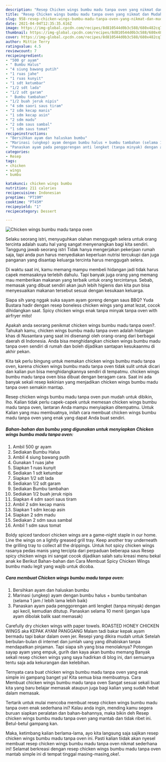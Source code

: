```yaml
---
description: "Resep Chicken wings bumbu madu tanpa oven yang nikmat dan Mudah Dibuat"
title: "Resep Chicken wings bumbu madu tanpa oven yang nikmat dan Mudah Dibuat"
slug: 958-resep-chicken-wings-bumbu-madu-tanpa-oven-yang-nikmat-dan-mudah-dibuat
date: 2021-04-04T12:35:35.616Z
image: https://img-global.cpcdn.com/recipes/8d810544d0b3c588/680x482cq70/chicken-wings-bumbu-madu-tanpa-oven-foto-resep-utama.jpg
thumbnail: https://img-global.cpcdn.com/recipes/8d810544d0b3c588/680x482cq70/chicken-wings-bumbu-madu-tanpa-oven-foto-resep-utama.jpg
cover: https://img-global.cpcdn.com/recipes/8d810544d0b3c588/680x482cq70/chicken-wings-bumbu-madu-tanpa-oven-foto-resep-utama.jpg
author: Mittie Terry
ratingvalue: 4.5
reviewcount: 7
recipeingredient:
- "500 gr ayam"
- " Bumbu Halus"
- "4 siung bawang putih"
- "1 ruas jahe"
- "1 ruas kunyit"
- "1 sdt ketumbar"
- "1/2 sdt lada"
- "1/2 sdt garam"
- " Bumbu tambahan"
- "1/2 buah jeruk nipis"
- "4 sdm saori saus tiram"
- "2 sdm kecap manis"
- "1 sdm kecap asin"
- "2 sdm madu"
- "2 sdm saus sambal"
- "1 sdm saus tomat"
recipeinstructions:
- "Bersihkan ayam dan haluskan bumbu"
- "Marinasi (ungkep) ayam dengan bumbu halus + bumbu tambahan (selama 1 jam / lebih lama lebih baik)"
- "Panaskan ayam pada penggorengan anti lengket (tanpa minyak) dengan api kecil, kemudian ditutup. Panaskan selama 10 menit (jangan lupa ayam dibolak balik saat memasak)"
categories:
- Resep
tags:
- chicken
- wings
- bumbu

katakunci: chicken wings bumbu 
nutrition: 211 calories
recipecuisine: Indonesian
preptime: "PT19M"
cooktime: "PT45M"
recipeyield: "1"
recipecategory: Dessert

---
```



![Chicken wings bumbu madu tanpa oven](https://img-global.cpcdn.com/recipes/8d810544d0b3c588/680x482cq70/chicken-wings-bumbu-madu-tanpa-oven-foto-resep-utama.jpg)

Selaku seorang istri, menyuguhkan olahan menggugah selera untuk orang tercinta adalah suatu hal yang sangat menyenangkan bagi kita sendiri. Tanggung jawab seorang istri Tidak hanya mengerjakan pekerjaan rumah saja, tapi anda pun harus menyediakan keperluan nutrisi tercukupi dan juga panganan yang disantap keluarga tercinta harus menggugah selera.

Di waktu  saat ini, kamu memang mampu membeli hidangan jadi tidak harus capek memasaknya terlebih dahulu. Tapi banyak juga orang yang memang mau memberikan makanan yang terbaik untuk orang tercintanya. Sebab, memasak yang dibuat sendiri akan jauh lebih higienis dan kita pun bisa menyesuaikan makanan tersebut sesuai dengan kesukaan keluarga. 

Siapa sih yang nggak suka sayam ayam goreng dengan saus BBQ? Yuda Bustara hadir dengan resep boneless chicken wings yang amat lezat, cocok dihidangkan saat. Spicy chicken wings enak tanpa minyak tanpa oven with airfryer mito!

Apakah anda seorang penikmat chicken wings bumbu madu tanpa oven?. Tahukah kamu, chicken wings bumbu madu tanpa oven adalah hidangan khas di Nusantara yang saat ini disenangi oleh orang-orang dari berbagai daerah di Indonesia. Anda bisa menghidangkan chicken wings bumbu madu tanpa oven sendiri di rumah dan boleh dijadikan santapan kesukaanmu di akhir pekan.

Kita tak perlu bingung untuk memakan chicken wings bumbu madu tanpa oven, karena chicken wings bumbu madu tanpa oven tidak sulit untuk dicari dan kalian pun bisa menghidangkannya sendiri di tempatmu. chicken wings bumbu madu tanpa oven bisa dibuat dengan beragam cara. Saat ini ada banyak sekali resep kekinian yang menjadikan chicken wings bumbu madu tanpa oven semakin mantap.

Resep chicken wings bumbu madu tanpa oven pun mudah untuk dibikin, lho. Kalian tidak perlu capek-capek untuk memesan chicken wings bumbu madu tanpa oven, lantaran Anda mampu menyiapkan ditempatmu. Untuk Kalian yang mau membuatnya, inilah cara membuat chicken wings bumbu madu tanpa oven yang enak yang dapat Anda buat sendiri.

<!--inarticleads1-->

##### Bahan-bahan dan bumbu yang digunakan untuk menyiapkan Chicken wings bumbu madu tanpa oven:

1. Ambil 500 gr ayam
1. Sediakan  Bumbu Halus
1. Ambil 4 siung bawang putih
1. Gunakan 1 ruas jahe
1. Siapkan 1 ruas kunyit
1. Sediakan 1 sdt ketumbar
1. Siapkan 1/2 sdt lada
1. Sediakan 1/2 sdt garam
1. Sediakan  Bumbu tambahan
1. Sediakan 1/2 buah jeruk nipis
1. Siapkan 4 sdm saori saus tiram
1. Ambil 2 sdm kecap manis
1. Siapkan 1 sdm kecap asin
1. Siapkan 2 sdm madu
1. Sediakan 2 sdm saus sambal
1. Ambil 1 sdm saus tomat


Boldy spiced tandoori chicken wings are a game-night staple in our home. Line the wings on a lightly greased grill tray. Keep another tray underneath the grilling tray to collect all the drippings. Untuk hot spicy chicken wings rasanya pedas manis yang tercipta dari perpaduan beberapa saus Resep spicy chicken wings ini sangat cocok dijadikan salah satu kreasi menu bekal anak ke Berikut Bahan-bahan dan Cara Membuat Spicy Chicken Wings bumbu madu legit yang wajib untuk dicoba. 

<!--inarticleads2-->

##### Cara membuat Chicken wings bumbu madu tanpa oven:

1. Bersihkan ayam dan haluskan bumbu
1. Marinasi (ungkep) ayam dengan bumbu halus + bumbu tambahan (selama 1 jam / lebih lama lebih baik)
1. Panaskan ayam pada penggorengan anti lengket (tanpa minyak) dengan api kecil, kemudian ditutup. Panaskan selama 10 menit (jangan lupa ayam dibolak balik saat memasak)


Carefully dry chicken wings with paper towels. ROASTED HONEY CHICKEN WINGS aka KEPAK AYAM PANGGANG Malam tadi bakar kepak ayam bermadu tapi bakar dalam oven jer. Resepi yang dikira mudah untuk Setelah berbulan-bulan di internet dan jumlah uang yang dihabiskan tanpa mendapatkan pinjaman. Tapi siapa sih yang bisa menolaknya? Potongan sayap ayam yang empuk, gurih dan kaya akan bumbu memang Banyak sekali resep chicken wings yang saya hadirkan di blog ini, dari semuanya tentu saja ada kekurangan dan kelebihan. 

Ternyata cara buat chicken wings bumbu madu tanpa oven yang enak simple ini gampang banget ya! Kita semua bisa membuatnya. Cara Membuat chicken wings bumbu madu tanpa oven Sangat sesuai sekali buat kita yang baru belajar memasak ataupun juga bagi kalian yang sudah hebat dalam memasak.

Tertarik untuk mulai mencoba membuat resep chicken wings bumbu madu tanpa oven enak sederhana ini? Kalau anda ingin, mending kamu segera buruan siapkan peralatan dan bahan-bahannya, maka bikin deh Resep chicken wings bumbu madu tanpa oven yang mantab dan tidak ribet ini. Betul-betul gampang kan. 

Maka, ketimbang kalian berlama-lama, ayo kita langsung saja sajikan resep chicken wings bumbu madu tanpa oven ini. Pasti kalian tiidak akan nyesel membuat resep chicken wings bumbu madu tanpa oven nikmat sederhana ini! Selamat berkreasi dengan resep chicken wings bumbu madu tanpa oven mantab simple ini di tempat tinggal masing-masing,oke!.

